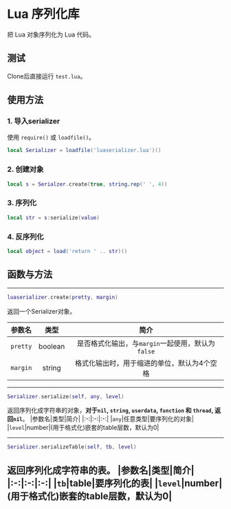 # Lua 序列化库

把 Lua 对象序列化为 Lua 代码。

## 测试

Clone后直接运行 `test.lua`。

## 使用方法

### 1. 导入serializer

使用 `require()` 或 `loadfile()`。

```lua
local Serializer = loadfile('luaserializer.lua')()
```

### 2. 创建对象

```lua
local s = Serialzer.create(true, string.rep(' ', 4))
```

### 3. 序列化

```lua
local str = s:serialize(value)
```

### 4. 反序列化

```lua
local object = load('return ' .. str)()
```

## 函数与方法

---

```lua
luaserializer.create(pretty, margin)
```
返回一个Serializer对象。

|参数名|类型|简介|
|:-:|:-:|:-:|
|`pretty`|boolean|是否格式化输出，与`margin`一起使用，默认为`false`|
|`margin`|string|格式化输出时，用于缩进的单位，默认为4个空格|

---

```lua
Serializer.serialize(self, any, level)
```
返回序列化成字符串的对象，**对于`nil`, `string`, `userdata`, `function` 和 `thread`, 返回`nil`**。
|参数名|类型|简介|
|:-:|:-:|:-:|
|`any`|任意类型|要序列化的对象|
|`level`|number|(用于格式化)嵌套的table层数，默认为0|

---

```lua
Serializer.serializeTable(self, tb, level)
```
返回序列化成字符串的表。
|参数名|类型|简介|
|:-:|:-:|:-:|
|`tb`|table|要序列化的表|
|`level`|number|(用于格式化)嵌套的table层数，默认为0|
---
